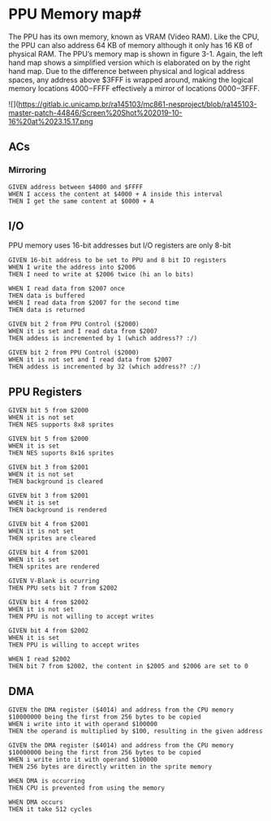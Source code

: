 # PPU Memory map# 

The PPU has its own memory, known as VRAM (Video RAM). Like the CPU, the PPU can
also address 64 KB of memory although it only has 16 KB of physical RAM. The PPU’s
memory map is shown in figure 3-1. Again, the left hand map shows a simplified version
which is elaborated on by the right hand map. Due to the difference between physical and
logical address spaces, any address above $3FFF is wrapped around, making the logical
memory locations $4000-$FFFF effectively a mirror of locations $0000-$3FFF.

![](https://gitlab.ic.unicamp.br/ra145103/mc861-nesproject/blob/ra145103-master-patch-44846/Screen%20Shot%202019-10-16%20at%2023.15.17.png

## ACs ##

### Mirroring ###

```
GIVEN address between $4000 and $FFFF
WHEN I access the content at $4000 + A inside this interval
THEN I get the same content at $0000 + A
```

## I/O ##

PPU memory uses 16-bit addresses but I/O registers are only 8-bit

```
GIVEN 16-bit address to be set to PPU and 8 bit IO registers
WHEN I write the address into $2006
THEN I need to write at $2006 twice (hi an lo bits)
```

```
WHEN I read data from $2007 once
THEN data is buffered
WHEN I read data from $2007 for the second time
THEN data is returned
```

```
GIVEN bit 2 from PPU Control ($2000)
WHEN it is set and I read data from $2007
THEN addess is incremented by 1 (which address?? :/)
```

```
GIVEN bit 2 from PPU Control ($2000)
WHEN it is not set and I read data from $2007
THEN addess is incremented by 32 (which address?? :/)
```

## PPU Registers ## 

```
GIVEN bit 5 from $2000
WHEN it is not set
THEN NES supports 8x8 sprites
```

```
GIVEN bit 5 from $2000
WHEN it is set
THEN NES suports 8x16 sprites
```

```
GIVEN bit 3 from $2001
WHEN it is not set
THEN background is cleared
```

```
GIVEN bit 3 from $2001
WHEN it is set
THEN background is rendered
```

```
GIVEN bit 4 from $2001
WHEN it is not set
THEN sprites are cleared
```

```
GIVEN bit 4 from $2001
WHEN it is set
THEN sprites are rendered
```

```
GIVEN V-Blank is ocurring
THEN PPU sets bit 7 from $2002
```

```
GIVEN bit 4 from $2002
WHEN it is not set
THEN PPU is not willing to accept writes
```

```
GIVEN bit 4 from $2002
WHEN it is set
THEN PPU is willing to accept writes
```

```
WHEN I read $2002
THEN bit 7 from $2002, the content in $2005 and $2006 are set to 0
```

## DMA ## 

```
GIVEN the DMA register ($4014) and address from the CPU memory $10000000 being the first from 256 bytes to be copied
WHEN i write into it with operand $100000
THEN the operand is multiplied by $100, resulting in the given address
```

```
GIVEN the DMA register ($4014) and address from the CPU memory $10000000 being the first from 256 bytes to be copied
WHEN i write into it with operand $100000
THEN 256 bytes are directly written in the sprite memory
```

```
WHEN DMA is occurring 
THEN CPU is prevented from using the memory
```

```
WHEN DMA occurs
THEN it take 512 cycles
```
